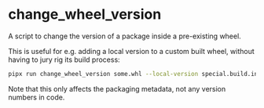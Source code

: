 # change_wheel_version

A script to change the version of a package inside a pre-existing wheel.

This is useful for e.g. adding a local version to a custom built wheel, without having to jury rig
its build process:

```bash
pipx run change_wheel_version some.whl --local-version special.build.info
```

Note that this only affects the packaging metadata, not any version numbers in code.
